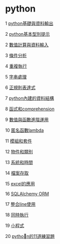 # python
1 [python基礎與資料輸出](./python基礎與資料輸出)

2 [python基本型別提示](python型別提示)

2 [數值計算與資料輸入](./數值計算與資料輸入)

3 [條件分析](./條件分析)

4 [重複執行](./重複執行)

5 [字串處理](./字串處理)

6 [正規則表達式](./正規則表達式)

7 [python內建的資料結構](./python內建的資料結構)

8 [函式和comprehension](./函式和comprehension)

9 [數值與函數進階運用](./數值與函數進階運用)

10 [匿名函數lambda](./匿名函數lambda)

11 [模組和套件](./模組和套件)

12 [物件和類別](./物件和類別)

13 [系統和時間](./系統和時間)

14 [檔案存取](./檔案存取/README.ipynb)

15 [excel的應用](./處理excel)

16 [SQLAlchemy ORM](./sqlalchemy_orm)

17 [整合line使用](./line)

18 [同時執行](./Concurrency)

19 [小程式](./小程式)

20 [python的11道練習題](https://buzzorange.com/techorange/2021/03/02/11-projects-for-python-beginner/?fbclid=IwAR0KkjjOoAsQ4jWtU1uLZaC-peitpK0ukyB-R_O9k0q2gbwM6CdiEXJpKgk)
